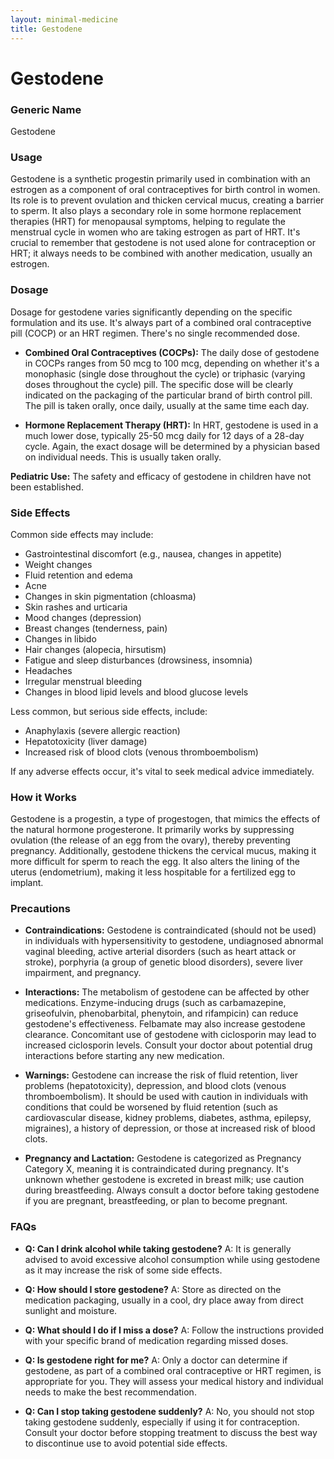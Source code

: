 ```yaml
---
layout: minimal-medicine
title: Gestodene
---
```


# Gestodene
### Generic Name
Gestodene

### Usage
Gestodene is a synthetic progestin primarily used in combination with an estrogen as a component of oral contraceptives for birth control in women.  Its role is to prevent ovulation and thicken cervical mucus, creating a barrier to sperm.  It also plays a secondary role in some hormone replacement therapies (HRT) for menopausal symptoms, helping to regulate the menstrual cycle in women who are taking estrogen as part of HRT.  It's crucial to remember that gestodene is not used alone for contraception or HRT; it always needs to be combined with another medication, usually an estrogen.

### Dosage
Dosage for gestodene varies significantly depending on the specific formulation and its use. It's always part of a combined oral contraceptive pill (COCP) or an HRT regimen.  There's no single recommended dose.

* **Combined Oral Contraceptives (COCPs):** The daily dose of gestodene in COCPs ranges from 50 mcg to 100 mcg, depending on whether it's a monophasic (single dose throughout the cycle) or triphasic (varying doses throughout the cycle) pill.  The specific dose will be clearly indicated on the packaging of the particular brand of birth control pill.  The pill is taken orally, once daily, usually at the same time each day.

* **Hormone Replacement Therapy (HRT):** In HRT, gestodene is used in a much lower dose, typically 25-50 mcg daily for 12 days of a 28-day cycle. Again, the exact dosage will be determined by a physician based on individual needs. This is usually taken orally.

**Pediatric Use:** The safety and efficacy of gestodene in children have not been established.

### Side Effects
Common side effects may include:

* Gastrointestinal discomfort (e.g., nausea, changes in appetite)
* Weight changes
* Fluid retention and edema
* Acne
* Changes in skin pigmentation (chloasma)
* Skin rashes and urticaria
* Mood changes (depression)
* Breast changes (tenderness, pain)
* Changes in libido
* Hair changes (alopecia, hirsutism)
* Fatigue and sleep disturbances (drowsiness, insomnia)
* Headaches
* Irregular menstrual bleeding
* Changes in blood lipid levels and blood glucose levels

Less common, but serious side effects, include:  
* Anaphylaxis (severe allergic reaction)
* Hepatotoxicity (liver damage)
* Increased risk of blood clots (venous thromboembolism)


If any adverse effects occur, it's vital to seek medical advice immediately.

### How it Works
Gestodene is a progestin, a type of progestogen, that mimics the effects of the natural hormone progesterone.  It primarily works by suppressing ovulation (the release of an egg from the ovary), thereby preventing pregnancy.  Additionally, gestodene thickens the cervical mucus, making it more difficult for sperm to reach the egg.  It also alters the lining of the uterus (endometrium), making it less hospitable for a fertilized egg to implant.


### Precautions
* **Contraindications:**  Gestodene is contraindicated (should not be used) in individuals with hypersensitivity to gestodene, undiagnosed abnormal vaginal bleeding, active arterial disorders (such as heart attack or stroke), porphyria (a group of genetic blood disorders), severe liver impairment, and pregnancy.

* **Interactions:**  The metabolism of gestodene can be affected by other medications. Enzyme-inducing drugs (such as carbamazepine, griseofulvin, phenobarbital, phenytoin, and rifampicin) can reduce gestodene's effectiveness.  Felbamate may also increase gestodene clearance. Concomitant use of gestodene with ciclosporin may lead to increased ciclosporin levels.  Consult your doctor about potential drug interactions before starting any new medication.

* **Warnings:**  Gestodene can increase the risk of fluid retention, liver problems (hepatotoxicity), depression, and blood clots (venous thromboembolism).  It should be used with caution in individuals with conditions that could be worsened by fluid retention (such as cardiovascular disease, kidney problems, diabetes, asthma, epilepsy, migraines), a history of depression, or those at increased risk of blood clots.

* **Pregnancy and Lactation:**  Gestodene is categorized as Pregnancy Category X, meaning it is contraindicated during pregnancy.  It's unknown whether gestodene is excreted in breast milk; use caution during breastfeeding.  Always consult a doctor before taking gestodene if you are pregnant, breastfeeding, or plan to become pregnant.

### FAQs

* **Q: Can I drink alcohol while taking gestodene?** A: It is generally advised to avoid excessive alcohol consumption while using gestodene as it may increase the risk of some side effects.

* **Q: How should I store gestodene?** A: Store as directed on the medication packaging, usually in a cool, dry place away from direct sunlight and moisture.

* **Q: What should I do if I miss a dose?** A: Follow the instructions provided with your specific brand of medication regarding missed doses.

* **Q:  Is gestodene right for me?** A:  Only a doctor can determine if gestodene, as part of a combined oral contraceptive or HRT regimen, is appropriate for you.  They will assess your medical history and individual needs to make the best recommendation.

* **Q: Can I stop taking gestodene suddenly?** A:  No, you should not stop taking gestodene suddenly, especially if using it for contraception.  Consult your doctor before stopping treatment to discuss the best way to discontinue use to avoid potential side effects.
